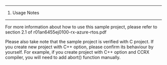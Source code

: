 ---------------
1. Usage Notes
---------------
For more information about how to use this sample project, 
please refer to section 2.1 of r01an6455ej0100-rx-azure-rtos.pdf

Please also take note that the sample project is verified with C project.
If you create new project with C++ option, please confirm its behaviour by yourself.
For example, if you create project with C++ option and CCRX compiler, you will need to add abort() function manually.
